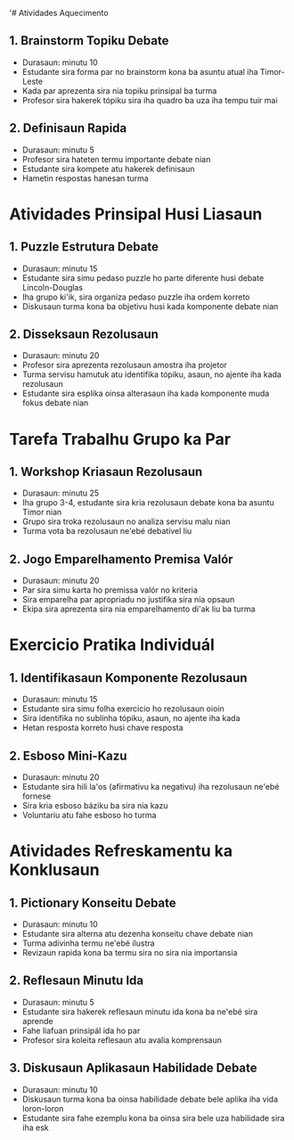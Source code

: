 '# Atividades Aquecimento

## 1. Brainstorm Topiku Debate
- Durasaun: minutu 10
- Estudante sira forma par no brainstorm kona ba asuntu atual iha Timor-Leste
- Kada par aprezenta sira nia topiku prinsipal ba turma
- Profesor sira hakerek tópiku sira iha quadro ba uza iha tempu tuir mai

## 2. Definisaun Rapida
- Durasaun: minutu 5
- Profesor sira hateten termu importante debate nian
- Estudante sira kompete atu hakerek definisaun
- Hametin respostas hanesan turma

# Atividades Prinsipal Husi Liasaun

## 1. Puzzle Estrutura Debate
- Durasaun: minutu 15
- Estudante sira simu pedaso puzzle ho parte diferente husi debate Lincoln-Douglas
- Iha grupo ki'ik, sira organiza pedaso puzzle iha ordem korreto
- Diskusaun turma kona ba objetivu husi kada komponente debate nian

## 2. Disseksaun Rezolusaun
- Durasaun: minutu 20
- Profesor sira aprezenta rezolusaun amostra iha projetor
- Turma servisu hamutuk atu identifika tópiku, asaun, no ajente iha kada rezolusaun
- Estudante sira esplika oinsa alterasaun iha kada komponente muda fokus debate nian

# Tarefa Trabalhu Grupo ka Par

## 1. Workshop Kriasaun Rezolusaun
- Durasaun: minutu 25
- Iha grupo 3-4, estudante sira kria rezolusaun debate kona ba asuntu Timor nian
- Grupo sira troka rezolusaun no analiza servisu malu nian
- Turma vota ba rezolusaun ne'ebé debatível liu

## 2. Jogo Emparelhamento Premisa Valór
- Durasaun: minutu 20
- Par sira simu karta ho premissa valór no kriteria
- Sira emparelha par apropriadu no justifika sira nia opsaun
- Ekipa sira aprezenta sira nia emparelhamento di'ak liu ba turma

# Exercicio Pratika Individuál

## 1. Identifikasaun Komponente Rezolusaun
- Durasaun: minutu 15
- Estudante sira simu folha exercicio ho rezolusaun oioin
- Sira identifika no sublinha tópiku, asaun, no ajente iha kada
- Hetan resposta korreto husi chave resposta

## 2. Esboso Mini-Kazu
- Durasaun: minutu 20
- Estudante sira hili la'os (afirmativu ka negativu) iha rezolusaun ne'ebé fornese
- Sira kria esboso báziku ba sira nia kazu
- Voluntariu atu fahe esboso ho turma

# Atividades Refreskamentu ka Konklusaun

## 1. Pictionary Konseitu Debate
- Durasaun: minutu 10
- Estudante sira alterna atu dezenha konseitu chave debate nian
- Turma adivinha termu ne'ebé ilustra
- Revizaun rapida kona ba termu sira no sira nia importansia

## 2. Reflesaun Minutu Ida
- Durasaun: minutu 5
- Estudante sira hakerek reflesaun minutu ida kona ba ne'ebé sira aprende
- Fahe liafuan prinsipál ida ho par
- Profesor sira koleita reflesaun atu avalia komprensaun

## 3. Diskusaun Aplikasaun Habilidade Debate
- Durasaun: minutu 10
- Diskusaun turma kona ba oinsa habilidade debate bele aplika iha vida loron-loron
- Estudante sira fahe ezemplu kona ba oinsa sira bele uza habilidade sira iha esk
